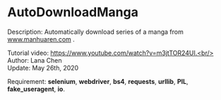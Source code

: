 # AutoDownloadManga

Description: Automatically download series of a manga from www.manhuaren.com .

Tutorial video: https://www.youtube.com/watch?v=m3jtTOR24UI.<br/>
Author: Lana Chen<br/>
Update: May 26th, 2020<br/>



Requirement:
  __selenium__,
  __webdriver__,
  __bs4__,
  __requests__,
  __urllib__,
  __PIL__,
  __fake_useragent__,
  __io__.
